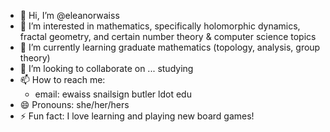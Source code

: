 - 👋 Hi, I’m @eleanorwaiss
- 👀 I’m interested in mathematics, specifically holomorphic dynamics, fractal geometry, and certain number theory & computer science topics
- 🌱 I’m currently learning graduate mathematics (topology, analysis, group theory)
- 💞️ I’m looking to collaborate on ... studying
- 📫 How to reach me:
  - email: ewaiss snailsign butler ldot edu
- 😄 Pronouns: she/her/hers
- ⚡ Fun fact: I love learning and playing new board games!

<!---
eleanorwaiss/eleanorwaiss is a ✨ special ✨ repository because its `README.md` (this file) appears on your GitHub profile.
You can click the Preview link to take a look at your changes.
--->
